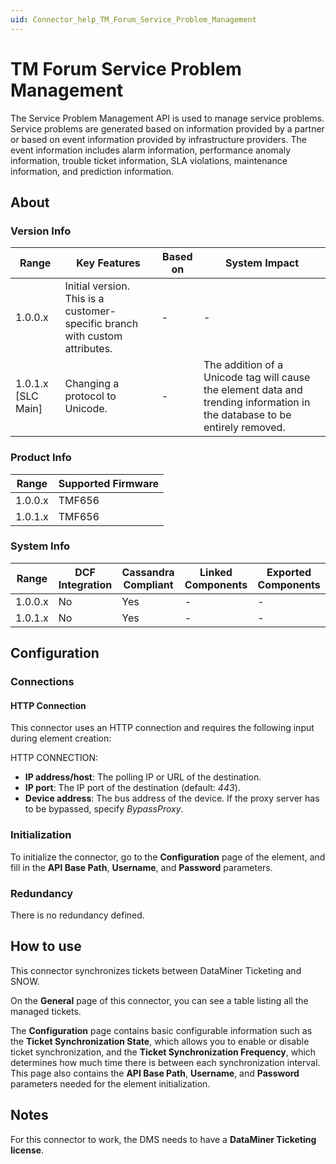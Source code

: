 ```yaml
---
uid: Connector_help_TM_Forum_Service_Problem_Management
---
```


# TM Forum Service Problem Management

The Service Problem Management API is used to manage service problems. Service problems are generated based on information provided by a partner or based on event information provided by infrastructure providers. The event information includes alarm information, performance anomaly information, trouble ticket information, SLA violations, maintenance information, and prediction information.

## About

### Version Info

| Range              | Key Features                                                              | Based on   | System Impact   |
|----------------------|-----------------------------------------------------------------------------|--------------|-------------------|
| 1.0.0.x              | Initial version. This is a customer-specific branch with custom attributes. | -            | -                 |
| 1.0.1.x [SLC Main]   | Changing a protocol to Unicode. | -            | The addition of a Unicode tag will cause the element data and trending information in the database to be entirely removed.                 |

### Product Info

| Range     | Supported Firmware     |
|-----------|------------------------|
| 1.0.0.x   | TMF656                 |
| 1.0.1.x   | TMF656                 |

### System Info

| Range     | DCF Integration     | Cassandra Compliant     | Linked Components     | Exported Components     |
|-----------|---------------------|-------------------------|-----------------------|-------------------------|
| 1.0.0.x   | No                  | Yes                     | -                     | -                       |
| 1.0.1.x   | No                  | Yes                     | -                     | -                       |

## Configuration

### Connections

#### HTTP Connection

This connector uses an HTTP connection and requires the following input during element creation:

HTTP CONNECTION:

- **IP address/host**: The polling IP or URL of the destination.
- **IP port**: The IP port of the destination (default: *443*).
- **Device address**: The bus address of the device. If the proxy server has to be bypassed, specify *BypassProxy*.

### Initialization

To initialize the connector, go to the **Configuration** page of the element, and fill in the **API Base Path**, **Username**, and **Password** parameters.

### Redundancy

There is no redundancy defined.

## How to use

This connector synchronizes tickets between DataMiner Ticketing and SNOW.

On the **General** page of this connector, you can see a table listing all the managed tickets.

The **Configuration** page contains basic configurable information such as the **Ticket Synchronization State**, which allows you to enable or disable ticket synchronization, and the **Ticket Synchronization Frequency**, which determines how much time there is between each synchronization interval. This page also contains the **API Base Path**, **Username**, and **Password** parameters needed for the element initialization.

## Notes

For this connector to work, the DMS needs to have a **DataMiner Ticketing license**.
